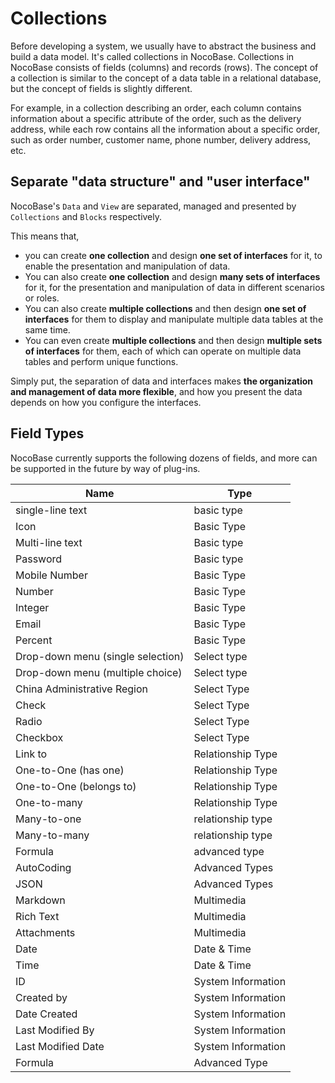 # Collections

Before developing a system, we usually have to abstract the business and build a data model. It's called collections in NocoBase. Collections in NocoBase consists of fields (columns) and records (rows). The concept of a collection is similar to the concept of a data table in a relational database, but the concept of fields is slightly different.

For example, in a collection describing an order, each column contains information about a specific attribute of the order, such as the delivery address, while each row contains all the information about a specific order, such as order number, customer name, phone number, delivery address, etc.

## Separate "data structure" and "user interface"

NocoBase's `Data` and `View` are separated, managed and presented by `Collections` and `Blocks` respectively.

This means that,

- you can create **one collection** and design **one set of interfaces** for it, to enable the presentation and manipulation of data.
- You can also create **one collection** and design **many sets of interfaces** for it, for the presentation and manipulation of data in different scenarios or roles.
- You can also create **multiple collections** and then design **one set of interfaces** for them to display and manipulate multiple data tables at the same time.
- You can even create **multiple collections** and then design **multiple sets of interfaces** for them, each of which can operate on multiple data tables and perform unique functions.

Simply put, the separation of data and interfaces makes **the organization and management of data more flexible**, and how you present the data depends on how you configure the interfaces.

## Field Types

NocoBase currently supports the following dozens of fields, and more can be supported in the future by way of plug-ins.

| Name                              | Type               |
| --------------------------------- | ------------------ |
| single-line text                  | basic type         |
| Icon                              | Basic Type         |
| Multi-line text                   | Basic type         |
| Password                          | Basic type         |
| Mobile Number                     | Basic Type         |
| Number                            | Basic Type         |
| Integer                           | Basic Type         |
| Email                             | Basic Type         |
| Percent                           | Basic Type         |
| Drop-down menu (single selection) | Select type        |
| Drop-down menu (multiple choice)  | Select type        |
| China Administrative Region       | Select Type        |
| Check                             | Select Type        |
| Radio                             | Select Type        |
| Checkbox                          | Select Type        |
| Link to                           | Relationship Type  |
| One-to-One (has one)              | Relationship Type  |
| One-to-One (belongs to)           | Relationship Type  |
| One-to-many                       | Relationship Type  |
| Many-to-one                       | relationship type  |
| Many-to-many                      | relationship type  |
| Formula                           | advanced type      |
| AutoCoding                        | Advanced Types     |
| JSON                              | Advanced Types     |
| Markdown                          | Multimedia         |
| Rich Text                         | Multimedia         |
| Attachments                       | Multimedia         |
| Date                              | Date & Time        |
| Time                              | Date & Time        |
| ID                                | System Information |
| Created by                        | System Information |
| Date Created                      | System Information |
| Last Modified By                  | System Information |
| Last Modified Date                | System Information |
| Formula                           | Advanced Type      |
